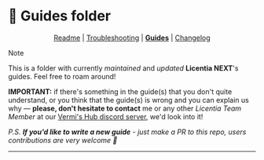 # :book: Guides folder

<p align="center">
  <a href="/README.md">Readme</a></b> |
  <a href="/TROUBLESHOOTING.md">Troubleshooting</a> |
  <b><a href="/guides/">Guides</a></b> |
  <a href="/CHANGELOG.md">Changelog</a>
</p>

> [!NOTE]  
> This is a folder with currently _maintained_ and _updated_ **Licentia NEXT**'s guides. Feel free to roam around!
> 
> **IMPORTANT:** if there's something in the guide(s) that you don't quite understand, or you think that the guide(s) is wrong and you can explain us why &mdash; **please, don't hesitate to contact** me or any other _Licentia Team Member_ at our [Vermi's Hub discord server](https://discord.gg/hRCYPMpX7J), we'd look into it!
>
> _P.S. **If you'd like to write a new guide** - just make a PR to this repo, users contributions are very welcome :eyes:_
---